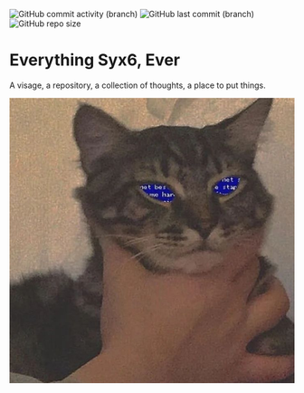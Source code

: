 ![GitHub commit activity (branch)](https://img.shields.io/github/commit-activity/t/emilasheras/s6/master?style=flat-square&color=ff9900) 
![GitHub last commit (branch)](https://img.shields.io/github/last-commit/emilasheras/s6/master?style=flat-square&color=ff9900) 
![GitHub repo size](https://img.shields.io/github/repo-size/emilasheras/s6?style=flat-square&color=ff9900) 

# Everything Syx6, Ever

A visage, a repository, a collection of thoughts, a place to put things.

<!-- add a image -->
![Syx6](assets\images\s6.jpg)